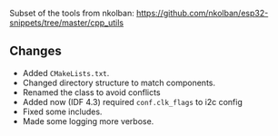Subset of the tools from nkolban:
https://github.com/nkolban/esp32-snippets/tree/master/cpp_utils

## Changes
- Added `CMakeLists.txt`.
- Changed directory structure to match components.
- Renamed the class to avoid conflicts
- Added now  (IDF 4.3) required `conf.clk_flags` to i2c config
- Fixed some includes.
- Made some logging more verbose.